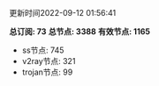 更新时间2022-09-12 01:56:41

**总订阅: 73**
**总节点: 3388**
**有效节点: 1165**
- ss节点: 745
- v2ray节点: 321
- trojan节点: 99
